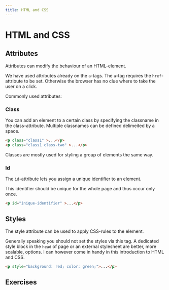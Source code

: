 ```yaml
---
title: HTML and CSS
---
```


# HTML and CSS

## Attributes

Attributes can modify the behaviour of an HTML-element.

We have used attributes already on the `a`-tags. The `a`-tag requires the
`href`-attribute to be set. Otherwise the browser has no clue where to take the
user on a click.

Commonly used attributes:

### Class

You can add an element to a certain class by specifying the classname in the class-attribute.
Multiple classnames can be defined delimeited by a space.

```html
<p class="class1" >...</p>
<p class="class1 class-two" >...</p>
```

Classes are mostly used for styling a group of elements the same way.

### Id

The `id`-attribute lets you assign a unique identifier to an element.

This identifier should be unique for the whole page and thus occur only once.

```html
<p id="inique-identifier" >...</p>
```

## Styles

The style attribute can be used to apply CSS-rules to the element.

Generally speaking you should not set the styles via this tag. A dedicated
style block in the `head` of page or an external stylesheet are better, more
scalable, options. I can however come in handy in this introduction to HTML and
CSS.

```html
<p style="background: red; color: green;">...</p>
```

## Exercises
